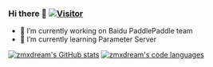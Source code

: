 ### Hi there 👋  [![Visitor](https://visitor-badge.glitch.me/badge?page_id=zmxdream.zmxdream)](https://github.com/zmxdream/zmxdream)


<!--
**zmxdream/zmxdream** is a ✨ _special_ ✨ repository because its `README.md` (this file) appears on your GitHub profile.

Here are some ideas to get you started:

- 🔭 I’m currently working on ...
- 🌱 I’m currently learning ...
- 👯 I’m looking to collaborate on ...
- 🤔 I’m looking for help with ...
- 💬 Ask me about ...
- 📫 How to reach me: ...
- 😄 Pronouns: ...
- ⚡ Fun fact: ...
-->
- 🔭 I’m currently working on Baidu PaddlePaddle team
- 🌱 I’m currently learning Parameter Server

[![zmxdream's GitHub stats](https://github-readme-stats.vercel.app/api?username=zmxdream&show_icons=true&theme=react)](https://github.com/zmxdream/github-readme-stats)
[![zmxdream's code languages](https://github-readme-stats.anuraghazra1.vercel.app/api/top-langs/?username=zmxdream&theme=react)](https://github.com/zmxdream/toplangs)
